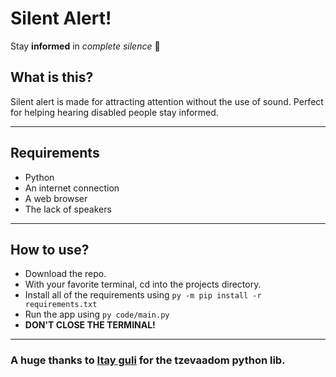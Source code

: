 # Silent Alert!

Stay **informed** in *complete silence* :no_bell:

## What is this?

Silent alert is made for attracting attention without the use of sound.
Perfect for helping hearing disabled people stay informed. 

***

## Requirements

* Python
* An internet connection
* A web browser
* The lack of speakers

***

## How to use?

* Download the repo.
* With your favorite terminal, cd into the projects directory.
* Install all of the requirements using 
     `py -m pip install -r requirements.txt`
* Run the app using 
     `py code/main.py`
* **DON'T CLOSE THE TERMINAL!**

***

### A huge thanks to [Itay guli](https://github.com/itaiguli/) for the tzevaadom python lib.
